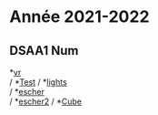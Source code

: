 # Année 2021-2022

## DSAA1 Num
*[vr](https://zuomarage.github.io/zuomarage_paysages/vr.html)  
/
*[Test](https://zuomarage.github.io/zuomarage_paysages/caca.html) 
/
*[lights](https://zuomarage.github.io/zuomarage_paysages/tutu.html)  
/
*[escher](https://zuomarage.github.io/zuomarage_paysages/eschejulie.html)  
/
*[escher2](https://zuomarage.github.io/zuomarage_paysages/escher2.html) 
/
*[Cube](https://zuomarage.github.io/zuomarage_paysages/cube.html) 
